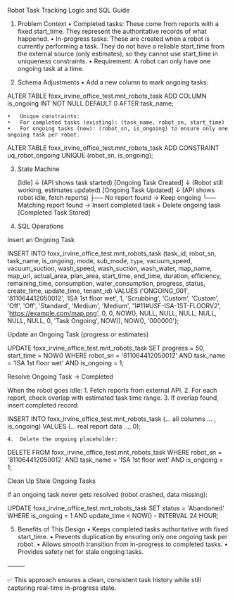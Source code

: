 Robot Task Tracking Logic and SQL Guide

1. Problem Context
	•	Completed tasks: These come from reports with a fixed start_time. They represent the authoritative records of what happened.
	•	In-progress tasks: These are created when a robot is currently performing a task. They do not have a reliable start_time from the external source (only estimates), so they cannot use start_time in uniqueness constraints.
	•	Requirement: A robot can only have one ongoing task at a time.

2. Schema Adjustments
	•	Add a new column to mark ongoing tasks:

ALTER TABLE foxx_irvine_office_test.mnt_robots_task
ADD COLUMN is_ongoing INT NOT NULL DEFAULT 0 AFTER task_name;

	•	Unique constraints:
	•	For completed tasks (existing): (task_name, robot_sn, start_time)
	•	For ongoing tasks (new): (robot_sn, is_ongoing) to ensure only one ongoing task per robot.

ALTER TABLE foxx_irvine_office_test.mnt_robots_task
ADD CONSTRAINT uq_robot_ongoing UNIQUE (robot_sn, is_ongoing);

3. State Machine

   [Idle]
     ↓ (API shows task started)
[Ongoing Task Created]
     ↓ (Robot still working, estimates updated)
[Ongoing Task Updated]
     ↓ (API shows robot idle, fetch reports)
     ├── No report found → Keep ongoing
     └── Matching report found → Insert completed task + Delete ongoing task
[Completed Task Stored]

4. SQL Operations

Insert an Ongoing Task

INSERT INTO foxx_irvine_office_test.mnt_robots_task
(task_id, robot_sn, task_name, is_ongoing, mode, sub_mode, `type`,
 vacuum_speed, vacuum_suction, wash_speed, wash_suction, wash_water,
 map_name, map_url, actual_area, plan_area, start_time, end_time,
 duration, efficiency, remaining_time, consumption, water_consumption,
 progress, status, create_time, update_time, tenant_id)
VALUES
('ONGOING_001', '811064412050012', 'ISA 1st floor wet', 1,
 'Scrubbing', 'Custom', 'Custom', 'Off', 'Off', 'Standard', 'Medium', 'Medium',
 '1#11#USF-ISA-1ST-FLOORV2', 'https://example.com/map.png',
 0, 0, NOW(), NULL, NULL, NULL, NULL, NULL, NULL, 0,
 'Task Ongoing', NOW(), NOW(), '000000');

Update an Ongoing Task (progress or estimates)

UPDATE foxx_irvine_office_test.mnt_robots_task
SET progress = 50,
    start_time = NOW()
WHERE robot_sn = '811064412050012'
  AND task_name = 'ISA 1st floor wet'
  AND is_ongoing = 1;

Resolve Ongoing Task → Completed

When the robot goes idle:
	1.	Fetch reports from external API.
	2.	For each report, check overlap with estimated task time range.
	3.	If overlap found, insert completed record:

INSERT INTO foxx_irvine_office_test.mnt_robots_task
(... all columns ... , is_ongoing)
VALUES
(... real report data ..., 0);

	4.	Delete the ongoing placeholder:

DELETE FROM foxx_irvine_office_test.mnt_robots_task
WHERE robot_sn = '811064412050012'
  AND task_name = 'ISA 1st floor wet'
  AND is_ongoing = 1;

Clean Up Stale Ongoing Tasks

If an ongoing task never gets resolved (robot crashed, data missing):

UPDATE foxx_irvine_office_test.mnt_robots_task
SET status = 'Abandoned'
WHERE is_ongoing = 1
  AND update_time < NOW() - INTERVAL 24 HOUR;

5. Benefits of This Design
	•	Keeps completed tasks authoritative with fixed start_time.
	•	Prevents duplication by ensuring only one ongoing task per robot.
	•	Allows smooth transition from in-progress to completed tasks.
	•	Provides safety net for stale ongoing tasks.

⸻

✅ This approach ensures a clean, consistent task history while still capturing real-time in-progress state.